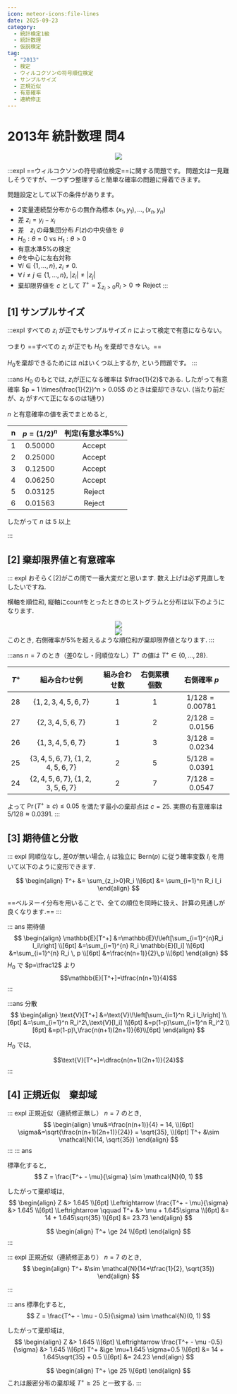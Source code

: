 ```yaml
---
icon: meteor-icons:file-lines
date: 2025-09-23
category:
  - 統計検定1級
  - 統計数理
  - 仮説検定
tag:
  - "2013"
  - 検定
  - ウィルコクソンの符号順位検定
  - サンプルサイズ
  - 正規近似
  - 有意確率
  - 連続修正
---
```


# 2013年 統計数理 問4

<div style="display: flex; gap: 10px; justify-content: center;">
  <img src="/assets/images/grade1_1/2013/thumbnail.png" style="max-width: 100%; height: auto;">
</div>


:::expl
==ウィルコクソンの符号順位検定==に関する問題です。
問題文は一見難しそうですが、一つずつ整理すると簡単な確率の問題に帰着できます。

問題設定として以下の条件があります。
- 2変量連続型分布からの無作為標本 $(x_1, y_1),\dots, (x_n, y_n)$
- 差 $z_i = y_i - x_i$
- 差　$z_i$ の母集団分布 $F(z)$の中央値を $\theta$
- $H_0: \theta=0$ vs $H_1: \theta>0$
- 有意水準5%の検定
- $\theta$を中心に左右対称
- $\forall i \in \{1,\dots,n\},\; z_i \ne 0.$
- $\forall\, i\neq j\in\{1,\dots,n\},\ |z_i|\neq |z_j|$
- 棄却限界値を $c$ として $T^+ = \sum_{z_i>0}R_i > 0 \Rightarrow \text{Reject}$
:::

## [1] サンプルサイズ
:::expl
すべての $z_i$ が正でもサンプルサイズ $n$ によって検定で有意にならない。

つまり
==すべての $z_i$ が正でも $H_0$ を棄却できない。==

$H_0$を棄却できるためには $n$はいくつ以上するか, という問題です。
:::

:::ans
$H_0$ のもとでは, $z_i$が正になる確率は $\frac{1}{2}$である.
したがって有意確率 $p = 1 \times(\frac{1}{2})^n > 0.05$ のときは棄却できない.
(当たり前だが、$z_i$ がすべて正になるのは1通り)

$n$ と有意確率の値を表でまとめると,

| n | $p=(1/2)^n$ | 判定(有意水準5%) |
|---:|:-------------:|:-----------------:|
| 1 | 0.50000 | Accept |
| 2 | 0.25000 | Accept |
| 3 | 0.12500 | Accept |
| 4 | 0.06250 | Accept |
| 5 | 0.03125 | Reject |
| 6 | 0.01563 | Reject |

したがって $n$ は $5$ 以上

:::

## [2] 棄却限界値と有意確率

::: expl
おそらく[2]がこの問で一番大変だと思います.
数え上げは必ず見直しをしたいですね.

横軸を順位和, 縦軸にcountをとったときのヒストグラムと分布は以下のようになります.
<div style="display: flex; gap: 10px; justify-content: center;">
  <img src="/assets/images/grade1_1/2013/t_plus_count.png" style="max-width: 100%; height: auto;">
</div>
<div style="display: flex; gap: 10px; justify-content: center;">
  <img src="/assets/images/grade1_1/2013/t_plus_prob.png" style="max-width: 100%; height: auto;">
</div>
このとき, 右側確率が5%を超えるような順位和が棄却限界値となります.
:::

:::ans
$n=7$ のとき（差0なし・同順位なし）$T^+$ の値は $T^+\in\{0,\dots,28\}$.


| $T^+$ | 組み合わせ例 | 組み合わせ数 | 右側累積個数 | 右側確率 $p$ |
|---:|:--:|:---:|:------:|:---:|
| 28 | $\{1,2,3,4,5,6,7\}$ | 1 | 1 | $1/128=0.00781$ |
| 27 | $\{2,3,4,5,6,7\}$ | 1 | 2 | $2/128=0.0156$ |
| 26 | $\{1,3,4,5,6,7\}$ | 1 | 3 | $3/128=0.0234$ |
| 25 | $\{3,4,5,6,7\},\ \{1,2,4,5,6,7\}$ | 2 | 5 | $5/128=0.0391$ |
| 24 | $\{2,4,5,6,7\},\ \{1,2,3,5,6,7\}$ | 2 | 7 | $7/128=0.0547$ |

よって $\Pr(T^+\ge c)\le 0.05$ を満たす最小の棄却点は $c=25$.
実際の有意確率は $5/128\approx0.0391$.
:::

## [3] 期待値と分散
::: expl
同順位なし, 差0が無い場合, $I_i$ は独立に $\mathrm{Bern}(p)$ に従う確率変数 $I_i$ を用いて以下のように変形できます.  

$$ \begin{align} T^+ &= \sum_{z_i>0}R_i \\[6pt]
&= \sum_{i=1}^n R_i I_i \end{align}
$$

==ベルヌーイ分布を用いることで、全ての順位を同時に扱え、計算の見通しが良くなります.==
:::

::: ans 期待値
$$
\begin{align}
\mathbb{E}[T^+]
&=\mathbb{E}\!\left[\sum_{i=1}^{n}R_i I_i\right] \\[6pt]
&=\sum_{i=1}^{n} R_i \mathbb{E}[I_i] \\[6pt]
&=\sum_{i=1}^{n} R_i \, p \\[6pt]
&=\frac{n(n+1)}{2}\,p \\[6pt]
\end{align}
$$
$H_0$ で $p=\tfrac12$ より
$$\mathbb{E}[T^+]=\tfrac{n(n+1)}{4}$$
:::

:::ans 分散
$$
\begin{align}
\text{V}[T^+]
&=\text{V}\!\left[\sum_{i=1}^n R_i I_i\right] \\[6pt]
&=\sum_{i=1}^n R_i^2\,\text{V}[I_i] \\[6pt]
&=p(1-p)\sum_{i=1}^n R_i^2 \\[6pt]
&=p(1-p)\,\frac{n(n+1)(2n+1)}{6}\\[6pt]
\end{align}
$$

$H_0$ では,

$$\text{V}[T^+]=\dfrac{n(n+1)(2n+1)}{24}$$
:::

## [4] 正規近似　棄却域

::: expl
正規近似（連続修正無し）
$n = 7$ のとき,
$$
\begin{align}
\mu&=\frac{n(n+1)}{4} = 14, \\[6pt]
\sigma&=\sqrt{\frac{n(n+1)(2n+1)}{24}} = \sqrt{35}, \\[6pt]
T^+ &\sim \mathcal{N}(14, \sqrt{35})
\end{align}
$$
:::
::: ans

標準化すると,
$$
Z = \frac{T^+ - \mu}{\sigma} \sim \mathcal{N}(0, 1)
$$

したがって棄却域は, 
$$
\begin{align}
Z &> 1.645 \\[6pt]
\Leftrightarrow \frac{T^+ - \mu}{\sigma} &> 1.645 \\[6pt]
\Leftrightarrow \qquad T^+ &> \mu + 1.645\sigma \\[6pt]
&= 14 + 1.645\sqrt{35} \\[6pt]
&= 23.73
\end{align}
$$

$$
\begin{align}
T^+ \ge 24  \\[6pt]
\end{align}
$$
:::


::: expl
正規近似（連続修正あり）
$n = 7$ のとき,
$$
\begin{align}
T^+ &\sim \mathcal{N}(14+\tfrac{1}{2}, \sqrt{35})
\end{align}
$$
<div class="vp-card-container">
<VPCard
  title="連続修正（半整数補正）とは？"
  desc="離散型分布の正規近似"
  link="/posts/test/continuity_correction.html"
/>
</div>
:::


::: ans
標準化すると,
$$
Z = \frac{T^+ - \mu - 0.5}{\sigma} \sim \mathcal{N}(0, 1)
$$

したがって棄却域は, 
$$
\begin{align}
Z &> 1.645 \\[6pt]
\Leftrightarrow \frac{T^+ - \mu -0.5}{\sigma} &> 1.645 \\[6pt]
T^+ &\ge \mu+1.645 \sigma+0.5 \\[6pt]
&= 14 + 1.645\sqrt{35} + 0.5 \\[6pt]
&= 24.23
\end{align}
$$

$$
\begin{align}
T^+ \ge 25  \\[6pt]
\end{align}
$$
これは厳密分布の棄却域 $T^+\ge 25$ と一致する.
:::
